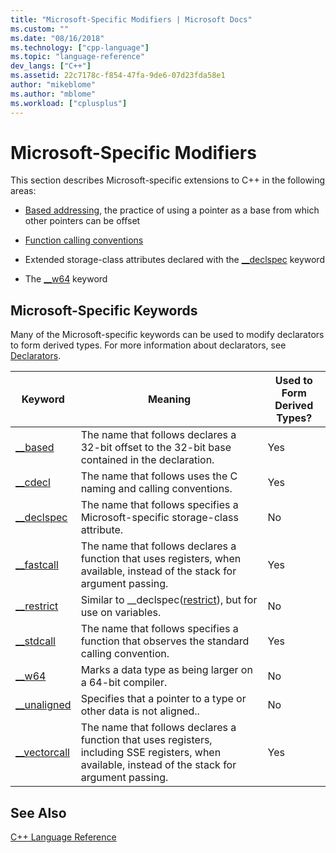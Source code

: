 ```yaml
---
title: "Microsoft-Specific Modifiers | Microsoft Docs"
ms.custom: ""
ms.date: "08/16/2018"
ms.technology: ["cpp-language"]
ms.topic: "language-reference"
dev_langs: ["C++"]
ms.assetid: 22c7178c-f854-47fa-9de6-07d23fda58e1
author: "mikeblome"
ms.author: "mblome"
ms.workload: ["cplusplus"]
---
```

# Microsoft-Specific Modifiers

This section describes Microsoft-specific extensions to C++ in the following areas:

- [Based addressing](based-addressing.md), the practice of using a pointer as a base from which other pointers can be offset

- [Function calling conventions](calling-conventions.md)

- Extended storage-class attributes declared with the [__declspec](declspec.md) keyword

- The [__w64](w64.md) keyword

## Microsoft-Specific Keywords

Many of the Microsoft-specific keywords can be used to modify declarators to form derived types. For more information about declarators, see [Declarators](overview-of-declarators.md).

|Keyword|Meaning|Used to Form Derived Types?|
|-------------|-------------|---------------------------------|
|[__based](based-grammar.md)|The name that follows declares a 32-bit offset to the 32-bit base contained in the declaration.|Yes|
|[__cdecl](cdecl.md)|The name that follows uses the C naming and calling conventions.|Yes|
|[__declspec](declspec.md)|The name that follows specifies a Microsoft-specific storage-class attribute.|No|
|[__fastcall](fastcall.md)|The name that follows declares a function that uses registers, when available, instead of the stack for argument passing.|Yes|
|[__restrict](extension-restrict.md)|Similar to __declspec([restrict](restrict.md)), but for use on variables.|No|
|[__stdcall](stdcall.md)|The name that follows specifies a function that observes the standard calling convention.|Yes|
|[__w64](w64.md)|Marks a data type as being larger on a 64-bit compiler.|No|
|[__unaligned](unaligned.md)|Specifies that a pointer to a type or other data is not aligned..|No|
|[__vectorcall](vectorcall.md)|The name that follows declares a function that uses registers, including SSE registers, when available, instead of the stack for argument passing.|Yes|

## See Also

[C++ Language Reference](cpp-language-reference.md)